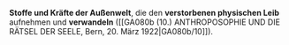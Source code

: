 
**Stoffe und Kräfte der Außenwelt**, die den **verstorbenen physischen Leib** aufnehmen und **verwandeln** ([[GA080b (10.) ANTHROPOSOPHIE UND DIE RÄTSEL DER SEELE, Bern, 20. März 1922|GA080b/10]]).
